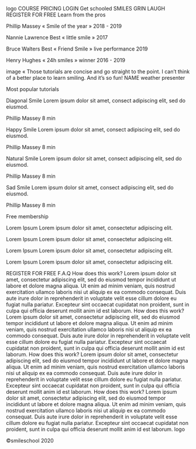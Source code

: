 logo
COURSE
PRICING
LOGIN
Get schooled
SMILES GRIN LAUGH REGISTER FOR FREE
Learn from the pros

Phillip Massey
« Smile of the year » 2018 - 2019


Nannie Lawrence
Best « little smile » 2017


Bruce Walters
Best « Friend Smile » live performance 2019


Henry Hughes
« 24h smiles » winner 2016 - 2019

image
« Those tutorials are concise and go straight to the point. I can’t think of a better place to learn smiling. And it’s so fun!
NAME
weather presenter

Most popular tutorials

Diagonal Smile
Lorem ipsum dolor sit amet, consect adipiscing elit, sed do eiusmod.


Phillip Massey
8 min


Happy Smile
Lorem ipsum dolor sit amet, consect adipiscing elit, sed do eiusmod.


Phillip Massey
8 min


Natural Smile
Lorem ipsum dolor sit amet, consect adipiscing elit, sed do eiusmod.


Phillip Massey
8 min


Sad Smile
Lorem ipsum dolor sit amet, consect adipiscing elit, sed do eiusmod.


Phillip Massey
8 min

Free membership

Lorem Ipsum
Lorem ipsum dolor sit amet, consectetur adipiscing elit.


Lorem Ipsum
Lorem ipsum dolor sit amet, consectetur adipiscing elit.


Lorem Ipsum
Lorem ipsum dolor sit amet, consectetur adipiscing elit.


Lorem Ipsum
Lorem ipsum dolor sit amet, consectetur adipiscing elit.

REGISTER FOR FREE
F.A.Q
How does this work?
Lorem ipsum dolor sit amet, consectetur adipiscing elit, sed do eiusmod tempor incididunt ut labore et dolore magna aliqua. Ut enim ad minim veniam, quis nostrud exercitation ullamco laboris nisi ut aliquip ex ea commodo consequat. Duis aute irure dolor in reprehenderit in voluptate velit esse cillum dolore eu fugiat nulla pariatur. Excepteur sint occaecat cupidatat non proident, sunt in culpa qui officia deserunt mollit anim id est laborum.
How does this work?
Lorem ipsum dolor sit amet, consectetur adipiscing elit, sed do eiusmod tempor incididunt ut labore et dolore magna aliqua. Ut enim ad minim veniam, quis nostrud exercitation ullamco laboris nisi ut aliquip ex ea commodo consequat. Duis aute irure dolor in reprehenderit in voluptate velit esse cillum dolore eu fugiat nulla pariatur. Excepteur sint occaecat cupidatat non proident, sunt in culpa qui officia deserunt mollit anim id est laborum.
How does this work?
Lorem ipsum dolor sit amet, consectetur adipiscing elit, sed do eiusmod tempor incididunt ut labore et dolore magna aliqua. Ut enim ad minim veniam, quis nostrud exercitation ullamco laboris nisi ut aliquip ex ea commodo consequat. Duis aute irure dolor in reprehenderit in voluptate velit esse cillum dolore eu fugiat nulla pariatur. Excepteur sint occaecat cupidatat non proident, sunt in culpa qui officia deserunt mollit anim id est laborum.
How does this work?
Lorem ipsum dolor sit amet, consectetur adipiscing elit, sed do eiusmod tempor incididunt ut labore et dolore magna aliqua. Ut enim ad minim veniam, quis nostrud exercitation ullamco laboris nisi ut aliquip ex ea commodo consequat. Duis aute irure dolor in reprehenderit in voluptate velit esse cillum dolore eu fugiat nulla pariatur. Excepteur sint occaecat cupidatat non proident, sunt in culpa qui officia deserunt mollit anim id est laborum.
logo
  
©smileschool 2020
